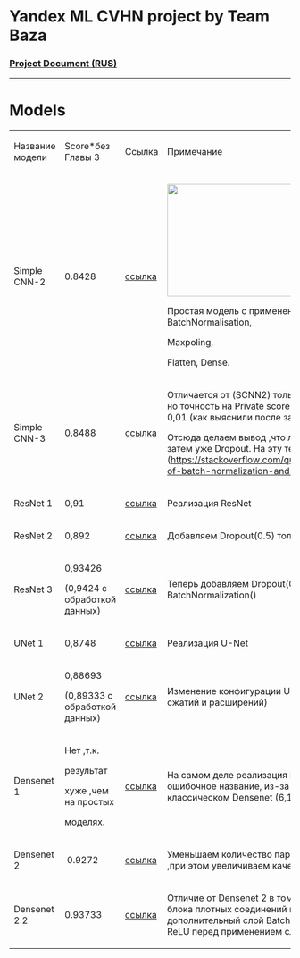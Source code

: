 # Yandex ML CVHN project by Team Baza

### [Project Document (RUS)](https://docs.google.com/document/d/1kkRGEOGYcRwY7QXgo4I_ZbVbdXVLwtI1wq2rLlJV1Ls/edit#)

------------

# Models

</head><body class="c35 doc-content"><p class="c8"><span class="c27"></span></p><a id="t.1711b3ddd4789a41939e6949502ea9c0442ae412"></a><a id="t.0"></a><table class="c36"><tr class="c9"><td class="c23" colspan="1" rowspan="1"><p class="c0"><span class="c13 c25">&#1053;&#1072;&#1079;&#1074;&#1072;&#1085;&#1080;&#1077; &#1084;&#1086;&#1076;&#1077;&#1083;&#1080;</span></p></td><td class="c6" colspan="1" rowspan="1"><p class="c0"><span class="c25">Score</span><span class="c13 c34">*&#1073;&#1077;&#1079; &#1043;&#1083;&#1072;&#1074;&#1099; 3</span></p></td><td class="c15" colspan="1" rowspan="1"><p class="c0"><span class="c13 c20">&#1057;&#1089;&#1099;&#1083;&#1082;&#1072;</span></p></td><td class="c14" colspan="1" rowspan="1"><p class="c0"><span class="c13 c25">&#1055;&#1088;&#1080;&#1084;&#1077;&#1095;&#1072;&#1085;&#1080;&#1077;</span></p></td></tr><tr class="c9"><td class="c23" colspan="1" rowspan="1"><p class="c0"><span class="c13 c25">Simple CNN-2</span></p></td><td class="c6" colspan="1" rowspan="1"><p class="c0"><span class="c7">0.8428</span></p></td><td class="c15" colspan="1" rowspan="1"><p class="c0"><span class="c18"><a class="c1" href="https://www.google.com/url?q=https://github.com/whoIsClownHere/ML-project/blob/main/%25D0%259F%25D0%259E%25D0%259A%25D0%259E%25D0%259B%25D0%2595%25D0%259D%25D0%2598%25D0%2595%2520Baseline/ML_BAZA_2023_second.ipynb&amp;sa=D&amp;source=editors&amp;ust=1682228005826461&amp;usg=AOvVaw3wywsaOeiAaQB0zucYLcdo">&#1089;&#1089;&#1099;&#1083;&#1082;&#1072;</a></span></p></td><td class="c14" colspan="1" rowspan="1"><p class="c0"><span style="overflow: hidden; display: inline-block; margin: 0.00px 0.00px; border: 0.00px solid #000000; transform: rotate(0.00rad) translateZ(0px); -webkit-transform: rotate(0.00rad) translateZ(0px); width: 236.84px; height: 200.54px;"><img alt="" src="images/image1.png" style="width: 236.84px; height: 200.54px; margin-left: 0.00px; margin-top: 0.00px; transform: rotate(0.00rad) translateZ(0px); -webkit-transform: rotate(0.00rad) translateZ(0px);" title=""></span></p><p class="c0"><span class="c11">&#1055;&#1088;&#1086;&#1089;&#1090;&#1072;&#1103; &#1084;&#1086;&#1076;&#1077;&#1083;&#1100; &#1089; &#1087;&#1088;&#1080;&#1084;&#1077;&#1085;&#1077;&#1085;&#1080;&#1077;&#1084; </span><span class="c11">Conv2D</span><span class="c11">, Dropout, </span><span class="c11">BatchNormalisation</span><span class="c13 c11">,</span></p><p class="c0"><span class="c11 c13">Maxpoling,</span></p><p class="c0"><span class="c13 c11">Flatten, Dense.</span></p></td></tr><tr class="c9"><td class="c23" colspan="1" rowspan="1"><p class="c0"><span class="c13 c25">Simple CNN-3</span></p></td><td class="c6" colspan="1" rowspan="1"><p class="c0"><span class="c7">0.8488</span></p></td><td class="c15" colspan="1" rowspan="1"><p class="c0"><span class="c18"><a class="c1" href="https://www.google.com/url?q=https://github.com/whoIsClownHere/ML-project/blob/main/%25D0%259F%25D0%259E%25D0%259A%25D0%259E%25D0%259B%25D0%2595%25D0%259D%25D0%2598%25D0%2595%2520Baseline/ML_BAZA_2023_three.ipynb&amp;sa=D&amp;source=editors&amp;ust=1682228005827934&amp;usg=AOvVaw3l3QLihB6CaaRgQ_SD0xOl">&#1089;&#1089;&#1099;&#1083;&#1082;&#1072;</a></span></p></td><td class="c14" colspan="1" rowspan="1"><p class="c0"><span class="c11">&#1054;&#1090;&#1083;&#1080;&#1095;&#1072;&#1077;&#1090;&#1089;&#1103; &#1086;&#1090; (SCNN2) &#1090;&#1086;&#1083;&#1100;&#1082;&#1086; &#1087;&#1086;&#1088;&#1103;&#1076;&#1082;&#1086;&#1084; BN &#1080; Dropout , &#1085;&#1086; &#1090;&#1086;&#1095;&#1085;&#1086;&#1089;&#1090;&#1100; &#1085;&#1072; </span><span class="c11 c26">Private score &#1073;&#1091;&#1076;&#1077;&#1090; &#1086;&#1090;&#1083;&#1080;&#1095;&#1072;&#1090;&#1100;&#1089;&#1103; &#1091;&#1078;&#1077; &#1085;&#1072; 0,01 (&#1082;&#1072;&#1082; &#1074;&#1099;&#1103;&#1089;&#1085;&#1080;&#1083;&#1080; &#1087;&#1086;&#1089;&#1083;&#1077; &#1079;&#1072;&#1074;&#1077;&#1088;&#1096;&#1077;&#1085;&#1080;&#1103; &#1089;&#1086;&#1088;&#1077;&#1074;&#1085;&#1086;&#1074;&#1072;&#1085;&#1080;&#1103;). </span></p><p class="c0"><span class="c28 c11">&#1054;&#1090;&#1089;&#1102;&#1076;&#1072; &#1076;&#1077;&#1083;&#1072;&#1077;&#1084; &#1074;&#1099;&#1074;&#1086;&#1076; ,&#1095;&#1090;&#1086; </span><span class="c11 c19">&#1083;&#1091;&#1095;&#1096;&#1077; &#1089;&#1085;&#1072;&#1095;&#1072;&#1083;&#1072; &#1076;&#1077;&#1083;&#1072;&#1090;&#1100; BN &#1072; &#1079;&#1072;&#1090;&#1077;&#1084; &#1091;&#1078;&#1077; Dropout</span><span class="c11 c28">. &#1053;&#1072; &#1101;&#1090;&#1091; &#1090;&#1077;&#1084;&#1091; &#1077;&#1089;&#1090;&#1100; &#1094;&#1077;&#1083;&#1099;&#1077; &#1076;&#1080;&#1089;&#1082;&#1091;&#1089;&#1089;&#1080;&#1080; (</span><span class="c11 c31"><a class="c1" href="https://www.google.com/url?q=https://stackoverflow.com/questions/39691902/ordering-of-batch-normalization-and-dropout&amp;sa=D&amp;source=editors&amp;ust=1682228005828578&amp;usg=AOvVaw3gXjNAdxpFfdmfyER5Z53U">https://stackoverflow.com/questions/39691902/ordering-of-batch-normalization-and-dropout</a></span><span class="c26 c11">)</span></p><p class="c0 c17"><span class="c26 c11"></span></p></td></tr><tr class="c9"><td class="c23" colspan="1" rowspan="1"><p class="c0"><span class="c13 c25">ResNet 1</span></p></td><td class="c6" colspan="1" rowspan="1"><p class="c16"><span class="c7">0,91</span></p></td><td class="c15" colspan="1" rowspan="1"><p class="c0"><span class="c18"><a class="c1" href="https://www.google.com/url?q=https://github.com/whoIsClownHere/ML-project/blob/main/%25D0%259F%25D0%259E%25D0%259A%25D0%259E%25D0%259B%25D0%2595%25D0%259D%25D0%2598%25D0%2595%2520RESNET-50/ML_BAZA_2023_RES50_NET_1.ipynb&amp;sa=D&amp;source=editors&amp;ust=1682228005829719&amp;usg=AOvVaw1ABExvsD65HO3EgHvp3Osp">&#1089;&#1089;&#1099;&#1083;&#1082;&#1072;</a></span></p></td><td class="c14" colspan="1" rowspan="1"><p class="c16"><span class="c24 c11">&#1056;&#1077;&#1072;&#1083;&#1080;&#1079;&#1072;&#1094;&#1080;&#1103; ResNet</span></p></td></tr><tr class="c9"><td class="c23" colspan="1" rowspan="1"><p class="c0"><span class="c13 c25">ResNet 2</span></p></td><td class="c6" colspan="1" rowspan="1"><p class="c16"><span class="c7">0,892</span></p></td><td class="c15" colspan="1" rowspan="1"><p class="c0"><span class="c18"><a class="c1" href="https://www.google.com/url?q=https://github.com/whoIsClownHere/ML-project/blob/main/%25D0%259F%25D0%259E%25D0%259A%25D0%259E%25D0%259B%25D0%2595%25D0%259D%25D0%2598%25D0%2595%2520RESNET-50/ML_BAZA_2023_RES50_NET_2.ipynb&amp;sa=D&amp;source=editors&amp;ust=1682228005831224&amp;usg=AOvVaw1NyEfyLzag_4qvFbQNDCrX">&#1089;&#1089;&#1099;&#1083;&#1082;&#1072;</a></span></p></td><td class="c14" colspan="1" rowspan="1"><p class="c0"><span class="c24 c11">&#1044;&#1086;&#1073;&#1072;&#1074;&#1083;&#1103;&#1077;&#1084; Dropout(0.5) &#1090;&#1086;&#1083;&#1100;&#1082;&#1086; &#1074; Residual &#1073;&#1083;&#1086;&#1082;&#1080;</span></p></td></tr><tr class="c9"><td class="c23" colspan="1" rowspan="1"><p class="c0"><span class="c13 c25">ResNet 3</span></p></td><td class="c6" colspan="1" rowspan="1"><p class="c16"><span class="c4">0,93426</span></p><p class="c16"><span class="c5">(0,9424 &#1089; &#1086;&#1073;&#1088;&#1072;&#1073;&#1086;&#1090;&#1082;&#1086;&#1081; &#1076;&#1072;&#1085;&#1085;&#1099;&#1093;)</span></p></td><td class="c15" colspan="1" rowspan="1"><p class="c0"><span class="c18"><a class="c1" href="https://www.google.com/url?q=https://github.com/whoIsClownHere/ML-project/blob/main/%25D0%259F%25D0%259E%25D0%259A%25D0%259E%25D0%259B%25D0%2595%25D0%259D%25D0%2598%25D0%2595%2520RESNET-50/ML_BAZA_2023_RES50_NET_3_2.ipynb&amp;sa=D&amp;source=editors&amp;ust=1682228005832855&amp;usg=AOvVaw1elZPT8HxQbRLjwuPBaARN">&#1089;&#1089;&#1099;&#1083;&#1082;&#1072;</a></span></p></td><td class="c14" colspan="1" rowspan="1"><p class="c16"><span class="c24 c11">&#1058;&#1077;&#1087;&#1077;&#1088;&#1100; &#1076;&#1086;&#1073;&#1072;&#1074;&#1083;&#1103;&#1077;&#1084; Dropout(0.4) &#1074;&#1086; &#1074;&#1089;&#1077; &#1084;&#1077;&#1089;&#1090;&#1072; &#1087;&#1086;&#1089;&#1083;&#1077; BatchNormalization()</span></p></td></tr><tr class="c9"><td class="c23" colspan="1" rowspan="1"><p class="c0"><span class="c13 c25">UNet 1</span></p></td><td class="c6" colspan="1" rowspan="1"><p class="c0"><span class="c7">0,8748</span></p></td><td class="c15" colspan="1" rowspan="1"><p class="c0"><span class="c2"><a class="c1" href="https://www.google.com/url?q=https://github.com/whoIsClownHere/ML-project/blob/main/%25D0%259F%25D0%259E%25D0%259B%25D0%2595%25D0%259D%25D0%2598%25D0%2595%2520U_NET/ML_BAZA_2023_U_NET_1.ipynb&amp;sa=D&amp;source=editors&amp;ust=1682228005834314&amp;usg=AOvVaw1oRDBM1_EOiAMahd0CTwfF">&#1089;&#1089;&#1099;&#1083;&#1082;&#1072;</a></span></p></td><td class="c14" colspan="1" rowspan="1"><p class="c16"><span class="c24 c11">&#1056;&#1077;&#1072;&#1083;&#1080;&#1079;&#1072;&#1094;&#1080;&#1103; U-Net</span></p></td></tr><tr class="c9"><td class="c23" colspan="1" rowspan="1"><p class="c16"><span class="c24 c25">UNet 2</span></p></td><td class="c6" colspan="1" rowspan="1"><p class="c0"><span class="c4">0,88693</span></p><p class="c16"><span class="c24 c32">(0,89333 &#1089; &#1086;&#1073;&#1088;&#1072;&#1073;&#1086;&#1090;&#1082;&#1086;&#1081; &#1076;&#1072;&#1085;&#1085;&#1099;&#1093;)</span></p></td><td class="c15" colspan="1" rowspan="1"><p class="c0"><span class="c2"><a class="c1" href="https://www.google.com/url?q=https://github.com/whoIsClownHere/ML-project/blob/main/%25D0%259F%25D0%259E%25D0%259B%25D0%2595%25D0%259D%25D0%2598%25D0%2595%2520U_NET/ML_BAZA_2023_U_NET_2.ipynb&amp;sa=D&amp;source=editors&amp;ust=1682228005835994&amp;usg=AOvVaw3AE41MnlC4XlG8DEv8RIVW">&#1089;&#1089;&#1099;&#1083;&#1082;&#1072;</a></span></p></td><td class="c14" colspan="1" rowspan="1"><p class="c33"><span class="c3">&#1048;&#1079;&#1084;&#1077;&#1085;&#1077;&#1085;&#1080;&#1077; &#1082;&#1086;&#1085;&#1092;&#1080;&#1075;&#1091;&#1088;&#1072;&#1094;&#1080;&#1080; U-Net (&#1091;&#1084;&#1077;&#1085;&#1100;&#1096;&#1077;&#1085;&#1080;&#1077; &#1082;&#1086;&#1083;-&#1074;&#1072; &#1089;&#1078;&#1072;&#1090;&#1080;&#1081; &#1080; &#1088;&#1072;&#1089;&#1096;&#1080;&#1088;&#1077;&#1085;&#1080;&#1081;)</span></p></td></tr><tr class="c9"><td class="c23" colspan="1" rowspan="1"><p class="c16"><span class="c12">Densenet 1</span></p></td><td class="c6" colspan="1" rowspan="1"><p class="c0"><span class="c4">&#1053;&#1077;&#1090; ,&#1090;.&#1082;.</span></p><p class="c0"><span class="c10">&#1088;&#1077;&#1079;&#1091;&#1083;&#1100;&#1090;&#1072;&#1090;</span></p><p class="c0"><span class="c10">&#1093;&#1091;&#1078;&#1077; ,&#1095;&#1077;&#1084; &#1085;&#1072; &#1087;&#1088;&#1086;&#1089;&#1090;&#1099;&#1093;</span></p><p class="c0"><span class="c10">&#1084;&#1086;&#1076;&#1077;&#1083;&#1103;&#1093;. </span></p></td><td class="c15" colspan="1" rowspan="1"><p class="c0"><span class="c2"><a class="c1" href="https://www.google.com/url?q=https://github.com/whoIsClownHere/ML-project/blob/main/DENSENET/ML_BAZA_2023_DenseNet_1.ipynb&amp;sa=D&amp;source=editors&amp;ust=1682228005837645&amp;usg=AOvVaw3e383ryM9yPMdAxLsVw7lq">&#1089;&#1089;&#1099;&#1083;&#1082;&#1072;</a></span></p></td><td class="c14" colspan="1" rowspan="1"><p class="c33"><span class="c11 c24">&#1053;&#1072; &#1089;&#1072;&#1084;&#1086;&#1084; &#1076;&#1077;&#1083;&#1077; &#1088;&#1077;&#1072;&#1083;&#1080;&#1079;&#1072;&#1094;&#1080;&#1103; </span><span class="c24 c11">ResNetXt</span><span class="c24 c20 c37">&nbsp;</span><span class="c24 c11">(&#1053;&#1086; &#1089;&#1086;&#1093;&#1088;&#1072;&#1085;&#1080;&#1083;&#1086;&#1089;&#1100; &#1086;&#1096;&#1080;&#1073;&#1086;&#1095;&#1085;&#1086;&#1077; &#1085;&#1072;&#1079;&#1074;&#1072;&#1085;&#1080;&#1077;, &#1080;&#1079;-&#1079;&#1072; &#1088;&#1072;&#1079;&#1076;&#1077;&#1083;&#1077;&#1085;&#1080;&#1077; &#1085;&#1072; &#1089;&#1083;&#1086;&#1080; &#1082;&#1072;&#1082; &#1074; &#1082;&#1083;&#1072;&#1089;&#1089;&#1080;&#1095;&#1077;&#1089;&#1082;&#1086;&#1084; Densenet (6,12,24,16)). </span></p></td></tr><tr class="c9"><td class="c23" colspan="1" rowspan="1"><p class="c16"><span class="c12">Densenet 2</span></p></td><td class="c6" colspan="1" rowspan="1"><p class="c0"><span class="c3">&nbsp;0.9272</span></p></td><td class="c15" colspan="1" rowspan="1"><p class="c0"><span class="c2"><a class="c1" href="https://www.google.com/url?q=https://github.com/whoIsClownHere/ML-project/blob/main/DENSENET/ML_BAZA_2023_DenseNet_2.ipynb&amp;sa=D&amp;source=editors&amp;ust=1682228005838667&amp;usg=AOvVaw0vxTitb6VNC_S3dKlZg9r3">&#1089;&#1089;&#1099;&#1083;&#1082;&#1072;</a></span></p></td><td class="c14" colspan="1" rowspan="1"><p class="c33"><span class="c3">&#1059;&#1084;&#1077;&#1085;&#1100;&#1096;&#1072;&#1077;&#1084; &#1082;&#1086;&#1083;&#1080;&#1095;&#1077;&#1089;&#1090;&#1074;&#1086; &#1087;&#1072;&#1088;&#1072;&#1084;&#1077;&#1090;&#1088;&#1086;&#1074; &#1089; 7 &#1084;&#1083;&#1085;. &#1076;&#1086; 1,5 &#1084;&#1083;&#1085;. ,&#1087;&#1088;&#1080; &#1101;&#1090;&#1086;&#1084; &#1091;&#1074;&#1077;&#1083;&#1080;&#1095;&#1080;&#1074;&#1072;&#1077;&#1084; &#1082;&#1072;&#1095;&#1077;&#1089;&#1090;&#1074;&#1086;.</span></p></td></tr><tr class="c9"><td class="c23" colspan="1" rowspan="1"><p class="c16"><span class="c12">Densenet 2.2</span></p></td><td class="c6" colspan="1" rowspan="1"><p class="c0"><span class="c4">0.93733</span></p></td><td class="c15" colspan="1" rowspan="1"><p class="c0"><span class="c2"><a class="c1" href="https://www.google.com/url?q=https://github.com/whoIsClownHere/ML-project/blob/main/DENSENET/ML_BAZA_2023_DenseNet_2_2.ipynb&amp;sa=D&amp;source=editors&amp;ust=1682228005839648&amp;usg=AOvVaw0AN_4GvDXnTsdaU-pmxKJN">&#1089;&#1089;&#1099;&#1083;&#1082;&#1072;</a></span></p></td><td class="c14" colspan="1" rowspan="1"><p class="c33"><span class="c3">&#1054;&#1090;&#1083;&#1080;&#1095;&#1080;&#1077; &#1086;&#1090; Densenet 2 &#1074; &#1090;&#1086;&#1084;, &#1095;&#1090;&#1086; &#1087;&#1086;&#1089;&#1083;&#1077; &#1087;&#1086;&#1089;&#1083;&#1077;&#1076;&#1085;&#1077;&#1075;&#1086; &#1073;&#1083;&#1086;&#1082;&#1072; &#1087;&#1083;&#1086;&#1090;&#1085;&#1099;&#1093; &#1089;&#1086;&#1077;&#1076;&#1080;&#1085;&#1077;&#1085;&#1080;&#1081; &#1087;&#1088;&#1080;&#1084;&#1077;&#1085;&#1103;&#1077;&#1090;&#1089;&#1103; &#1076;&#1086;&#1087;&#1086;&#1083;&#1085;&#1080;&#1090;&#1077;&#1083;&#1100;&#1085;&#1099;&#1081; &#1089;&#1083;&#1086;&#1081; Batch Normalization, Dropout &#1080; ReLU &#1087;&#1077;&#1088;&#1077;&#1076; &#1087;&#1088;&#1080;&#1084;&#1077;&#1085;&#1077;&#1085;&#1080;&#1077;&#1084; &#1089;&#1083;&#1086;&#1103; GlobalAveragePooling2D</span></p></td></tr></table><p class="c8"><span class="c27"></span></p></body></html>
